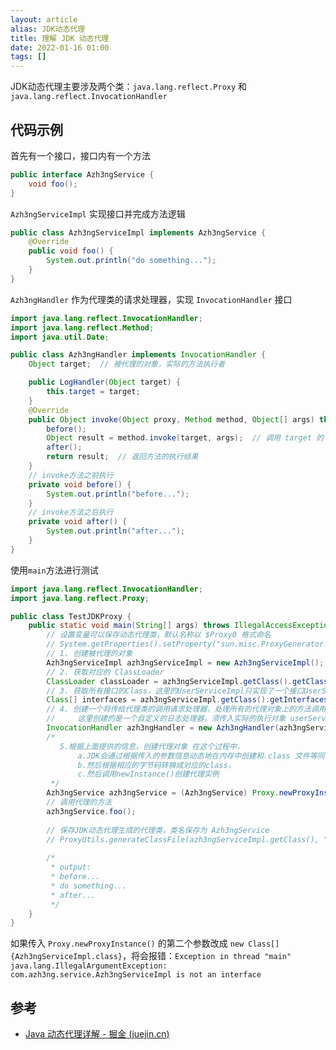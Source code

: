 ```yaml
---
layout: article  
alias: JDK动态代理
title: 理解 JDK 动态代理
date: 2022-01-16 01:00
tags: []
---
```


JDK动态代理主要涉及两个类：`java.lang.reflect.Proxy` 和 `java.lang.reflect.InvocationHandler`

## 代码示例

首先有一个接口，接口内有一个方法
```java
public interface Azh3ngService { 
    void foo();
}
```
`Azh3ngServiceImpl` 实现接口并完成方法逻辑
```java
public class Azh3ngServiceImpl implements Azh3ngService {
    @Override
    public void foo() {
        System.out.println("do something...");
    }
}
```
`Azh3ngHandler` 作为代理类的请求处理器，实现 `InvocationHandler` 接口
```java
import java.lang.reflect.InvocationHandler;
import java.lang.reflect.Method;
import java.util.Date;

public class Azh3ngHandler implements InvocationHandler {
    Object target;  // 被代理的对象，实际的方法执行者

    public LogHandler(Object target) {
        this.target = target;
    }
    @Override
    public Object invoke(Object proxy, Method method, Object[] args) throws Throwable {
        before();
        Object result = method.invoke(target, args);  // 调用 target 的 method 方法
        after();
        return result;  // 返回方法的执行结果
    }
    // invoke方法之前执行
    private void before() {
        System.out.println("before...");
    }
    // invoke方法之后执行
    private void after() {
        System.out.println("after...");
    }
}
```
使用`main`方法进行测试
```java
import java.lang.reflect.InvocationHandler;
import java.lang.reflect.Proxy;

public class TestJDKProxy {
    public static void main(String[] args) throws IllegalAccessException, InstantiationException {
        // 设置变量可以保存动态代理类，默认名称以 $Proxy0 格式命名
        // System.getProperties().setProperty("sun.misc.ProxyGenerator.saveGeneratedFiles", "true");
        // 1. 创建被代理的对象
        Azh3ngServiceImpl azh3ngServiceImpl = new Azh3ngServiceImpl();
        // 2. 获取对应的 ClassLoader
        ClassLoader classLoader = azh3ngServiceImpl.getClass().getClassLoader();
        // 3. 获取所有接口的Class，这里的UserServiceImpl只实现了一个接口UserService，
        Class[] interfaces = azh3ngServiceImpl.getClass().getInterfaces();
        // 4. 创建一个将传给代理类的调用请求处理器，处理所有的代理对象上的方法调用
        //     这里创建的是一个自定义的日志处理器，须传入实际的执行对象 userServiceImpl
        InvocationHandler azh3ngHandler = new Azh3ngHandler(azh3ngServiceImpl);
        /*
		   5.根据上面提供的信息，创建代理对象 在这个过程中，
               a.JDK会通过根据传入的参数信息动态地在内存中创建和.class 文件等同的字节码
               b.然后根据相应的字节码转换成对应的class，
               c.然后调用newInstance()创建代理实例
		 */
        Azh3ngService azh3ngService = (Azh3ngService) Proxy.newProxyInstance(classLoader, interfaces, azh3ngHandler);
        // 调用代理的方法
        azh3ngService.foo();
        
        // 保存JDK动态代理生成的代理类，类名保存为 Azh3ngService
        // ProxyUtils.generateClassFile(azh3ngServiceImpl.getClass(), "Azh3ngService");
    
        /*
         * output:
         * before...
         * do something...
         * after...
         */
    }
}
```
如果传入 `Proxy.newProxyInstance()` 的第二个参数改成 `new Class[]{Azh3ngServiceImpl.class}`，将会报错：`Exception in thread "main" java.lang.IllegalArgumentException: com.azh3ng.service.Azh3ngServiceImpl is not an interface`


## 参考
- [Java 动态代理详解 - 掘金 (juejin.cn)](https://juejin.cn/post/6844903744954433544)

